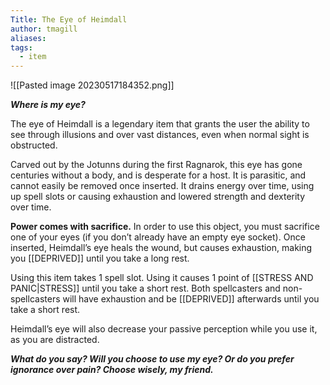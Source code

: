 ```yaml
---
Title: The Eye of Heimdall
author: tmagill
aliases: 
tags:
  - item
---
```


![[Pasted image 20230517184352.png]]

***Where is my eye?***

The eye of Heimdall is a legendary item that grants the user the ability to see through illusions and over vast distances, even when normal sight is obstructed.

Carved out by the Jotunns during the first Ragnarok, this eye has gone centuries without a body, and is desperate for a host. It is parasitic, and cannot easily be removed once inserted. It drains energy over time, using up spell slots or causing exhaustion and lowered strength and dexterity over time. 

**Power comes with sacrifice.** In order to use this object, you must sacrifice one of your eyes (if you don’t already have an empty eye socket). Once inserted, Heimdall’s eye heals the wound, but causes exhaustion, making you [[DEPRIVED]] until you take a long rest. 

Using this item takes 1 spell slot. Using it causes 1 point of [[STRESS AND PANIC|STRESS]] until you take a short rest. Both spellcasters and non-spellcasters will have exhaustion and be [[DEPRIVED]] afterwards until you take a short rest.

Heimdall’s eye will also decrease your passive perception while you use it, as you are distracted.

***What do you say? Will you choose to use my eye? Or do you prefer ignorance over pain? Choose wisely, my friend.***